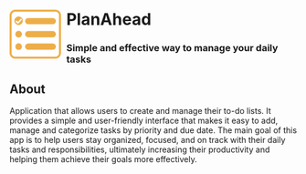 # PlanAhead <img title="" src="./assets/icon.svg" align="left" width="90" style="padding-right: 0.5ch">
### Simple and effective way to manage your daily tasks

## About
Application that allows users to create and manage their to-do lists. It provides a simple and user-friendly interface that makes it easy to add, manage and categorize tasks by priority and due date. The main goal of this app is to help users stay organized, focused, and on track with their daily tasks and responsibilities, ultimately increasing their productivity and helping them achieve their goals more effectively.
